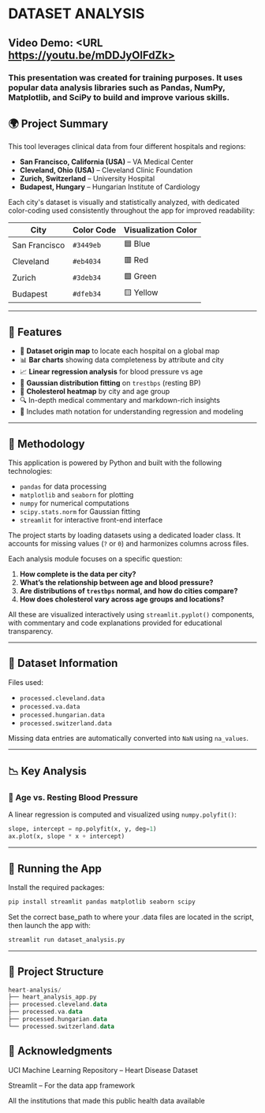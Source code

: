 # DATASET ANALYSIS

## Video Demo:  <URL https://youtu.be/mDDJyOlFdZk>

### This presentation was created for training purposes. It uses popular data analysis libraries such as Pandas, NumPy, Matplotlib, and SciPy to build and improve various skills. 

## 🌍 Project Summary

This tool leverages clinical data from four different hospitals and regions:

- **San Francisco, California (USA)** – VA Medical Center  
- **Cleveland, Ohio (USA)** – Cleveland Clinic Foundation  
- **Zurich, Switzerland** – University Hospital  
- **Budapest, Hungary** – Hungarian Institute of Cardiology  

Each city's dataset is visually and statistically analyzed, with dedicated color-coding used consistently throughout the app for improved readability:

| City           | Color Code | Visualization Color |
|----------------|------------|----------------------|
| San Francisco  | `#3449eb`  | 🟦 Blue              |
| Cleveland      | `#eb4034`  | 🟥 Red               |
| Zurich         | `#3deb34`  | 🟩 Green             |
| Budapest       | `#dfeb34`  | 🟨 Yellow            |

---

## 🚀 Features

- 📌 **Dataset origin map** to locate each hospital on a global map  
- 📊 **Bar charts** showing data completeness by attribute and city  
- 📈 **Linear regression analysis** for blood pressure vs age  
- 🧮 **Gaussian distribution fitting** on `trestbps` (resting BP)  
- 🧾 **Cholesterol heatmap** by city and age group  
- 🔍 In-depth medical commentary and markdown-rich insights  
- 🧪 Includes math notation for understanding regression and modeling  

---

## 🧠 Methodology

This application is powered by Python and built with the following technologies:

- `pandas` for data processing  
- `matplotlib` and `seaborn` for plotting  
- `numpy` for numerical computations  
- `scipy.stats.norm` for Gaussian fitting  
- `streamlit` for interactive front-end interface  

The project starts by loading datasets using a dedicated loader class. It accounts for missing values (`?` or `0`) and harmonizes columns across files.

Each analysis module focuses on a specific question:

1. **How complete is the data per city?**  
2. **What’s the relationship between age and blood pressure?**  
3. **Are distributions of `trestbps` normal, and how do cities compare?**  
4. **How does cholesterol vary across age groups and locations?**

All these are visualized interactively using `streamlit.pyplot()` components, with commentary and code explanations provided for educational transparency.

---

## 📂 Dataset Information

Files used:

- `processed.cleveland.data`  
- `processed.va.data`  
- `processed.hungarian.data`  
- `processed.switzerland.data`  

Missing data entries are automatically converted into `NaN` using `na_values`.

---

## 📉 Key Analysis

### 📍 Age vs. Resting Blood Pressure

A linear regression is computed and visualized using `numpy.polyfit()`:

```python
slope, intercept = np.polyfit(x, y, deg=1)
ax.plot(x, slope * x + intercept)
```

---

## 🧪 Running the App

Install the required packages:

```python
pip install streamlit pandas matplotlib seaborn scipy
```

Set the correct base_path to where your .data files are located in the script, then launch the app with:

```bash
streamlit run dataset_analysis.py
```

---

## 📁 Project Structure

```kotlin
heart-analysis/
├── heart_analysis_app.py
├── processed.cleveland.data
├── processed.va.data
├── processed.hungarian.data
└── processed.switzerland.data
```

## 🙌 Acknowledgments

UCI Machine Learning Repository – Heart Disease Dataset

Streamlit – For the data app framework

All the institutions that made this public health data available
